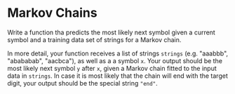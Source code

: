 # Markov Chains

Write a function tha predicts the most likely next symbol given a current symbol and a training data set of strings for a Markov chain.

In more detail, your function receives a list of strings `strings` (e.g. "aaabbb", "abababab", "aacbca"), as well as a a symbol `x`. Your output should be the most likely next symbol `y` after `x`, given a Markov chain fitted to the input data in `strings`. In case it is most likely that the chain will end with the target digit, your output should be the special string `"end"`. 


